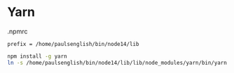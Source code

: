 # Yarn

.npmrc
```
prefix = /home/paulsenglish/bin/node14/lib
```
```sh
npm install -g yarn
ln -s /home/paulsenglish/bin/node14/lib/lib/node_modules/yarn/bin/yarn yarn
```
